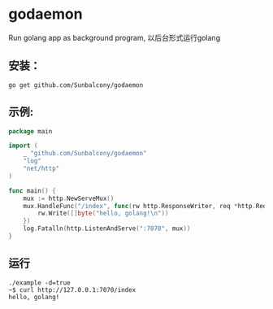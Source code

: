 godaemon
========

Run golang app as background program, 以后台形式运行golang

## 安装：

```
go get github.com/Sunbalcony/godaemon
```

## 示例:

```go
package main

import (
	_ "github.com/Sunbalcony/godaemon"
	"log"
	"net/http"
)

func main() {
	mux := http.NewServeMux()
	mux.HandleFunc("/index", func(rw http.ResponseWriter, req *http.Request) {
		rw.Write([]byte("hello, golang!\n"))
	})
	log.Fatalln(http.ListenAndServe(":7070", mux))
}
```

## 运行

```
./example -d=true
~$ curl http://127.0.0.1:7070/index
hello, golang!
```
